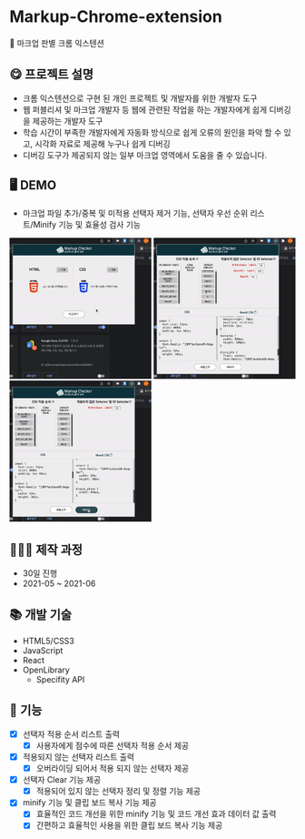 # Markup-Chrome-extension

📃 마크업 판별 크롬 익스텐션

## 😋 프로젝트 설명

- 크롬 익스텐션으로 구현 된 개인 프로젝트 및 개발자를 위한 개발자 도구
- 웹 퍼블리셔 및 마크업 개발자 등 웹에 관련된 작업을 하는 개발자에게 쉽게 디버깅을 제공하는 개발자 도구
- 학습 시간이 부족한 개발자에게 자동화 방식으로 쉽게 오류의 원인을 파악 할 수 있고, 시각화 자료로 제공해 누구나 쉽게 디버깅
- 디버깅 도구가 제공되지 않는 일부 마크업 영역에서 도움을 줄 수 있습니다.

## 🖥 DEMO

- 마크업 파일 추가/중복 및 미적용 선택자 제거 기능, 선택자 우선 순위 리스트/Minify 기능 및 효율성 검사 기능

<span>
<img src="./DEMO/1.gif" width="250px"/>
</span>
<span>
<img src="./DEMO/2.gif" width="250px"/>
</span>
<span>
<img src="./DEMO/3.gif" width="250px"/>
</span>

## 👨🏻‍💻 제작 과정

- 30일 진행
- 2021-05 ~ 2021-06

## 📚 개발 기술

- HTML5/CSS3
- JavaScript
- React
- OpenLibrary
  - Specifity API

## 🔨 기능

- [x] 선택자 적용 순서 리스트 출력
  - [x] 사용자에게 점수에 따른 선택자 적용 순서 제공
- [x] 적용되지 않는 선택자 리스트 출력
  - [x] 오버라이딩 되어서 적용 되지 않는 선택자 제공
- [x] 선택자 Clear 기능 제공
  - [x] 적용되어 있지 않는 선택자 정리 및 정렬 기능 제공
- [x] minify 기능 및 클립 보드 복사 기능 제공
  - [x] 효율적인 코드 개선을 위한 minify 기능 및 코드 개선 효과 데이터 값 출력
  - [x] 간편하고 효율적인 사용을 위한 클립 보드 복사 기능 제공
